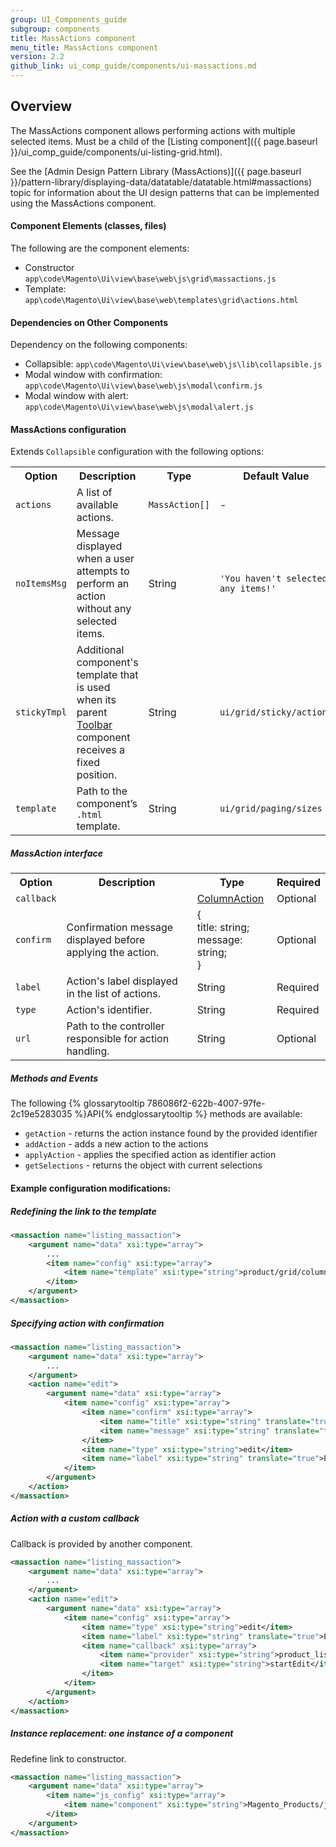```yaml
---
group: UI_Components_guide
subgroup: components
title: MassActions component
menu_title: MassActions component
version: 2.2
github_link: ui_comp_guide/components/ui-massactions.md
---
```


## Overview

The MassActions component allows performing actions with multiple selected items. Must be a child of the [Listing component]({{ page.baseurl }}/ui_comp_guide/components/ui-listing-grid.html).

See the [Admin Design Pattern Library (MassActions)]({{ page.baseurl }}/pattern-library/displaying-data/datatable/datatable.html#massactions) topic for information about the UI design patterns that can be implemented using the MassActions component.

#### Component Elements (classes, files)

The following are the component elements:

* Constructor `app\code\Magento\Ui\view\base\web\js\grid\massactions.js`
* Template: `app\code\Magento\Ui\view\base\web\templates\grid\actions.html`

#### Dependencies on Other Components

Dependency on the following components:

* Collapsible: `app\code\Magento\Ui\view\base\web\js\lib\collapsible.js`
* Modal window with confirmation: `app\code\Magento\Ui\view\base\web\js\modal\confirm.js`
* Modal window with alert: `app\code\Magento\Ui\view\base\web\js\modal\alert.js`

#### MassActions configuration

Extends <code>Collapsible</code> configuration with the following options:
<table>
  <tr>
    <th>Option</th>
    <th>Description</th>
    <th>Type</th>
    <th>Default Value</th>
  </tr>
  <tr>
    <td><code>actions</code></td>
    <td>A list of available actions.</td>
    <td><code>MassAction[]</code></td>
    <td>-</td>
  </tr>
  <tr>
    <td><code>noItemsMsg</code></td>
    <td>Message displayed when a user attempts to perform an action without any selected items.</td>
    <td>String</td>
    <td><code>'You haven't selected any items!'</code></td>
  </tr>
  <tr>
    <td><code>stickyTmpl</code></td>
    <td>Additional component's template that is used when its parent <a href="{{ page.baseurl }}/ui_comp_guide/components/ui-toolbar.html">Toolbar</a> component receives a fixed position.</td>
    <td>String</td>
    <td><code>ui/grid/sticky/actions</code></td>
  </tr>
  <tr>
    <td><code>template</code></td>
    <td>Path to the component’s <code>.html</code> template.</td>
    <td>String</td>
    <td><code>ui/grid/paging/sizes</code></td>
  </tr>
</table>

##### MassAction interface

<table>
  <tr>
    <th>Option</th>
    <th>Description</th>
    <th>Type</th>
    <th>Required</th>
  </tr>
  <tr>
    <td><code>callback</code></td>
    <td></td>
    <td><a href="{{ page.baseurl }}/ui_comp_guide/components/ui-column.html#column_action">ColumnAction</a></td>
    <td>Optional</td>
  </tr>
  <tr>
    <td><code>confirm</code></td>
    <td>Confirmation message displayed before applying the action.</td>
    <td>{<br>title: string;<br>message: string;<br>}</td>
    <td>Optional</td>
  </tr>
  <tr>
    <td><code>label</code></td>
    <td>Action's label displayed in the list of actions.</td>
    <td>String</td>
    <td>Required</td>
  </tr>
  <tr>
    <td><code>type</code></td>
    <td>Action's identifier.</td>
    <td>String</td>
    <td>Required</td>
  </tr>
  <tr>
    <td><code>url</code></td>
    <td>Path to the controller responsible for action handling.</td>
    <td>String</td>
    <td>Optional</td>
  </tr>
</table>


##### Methods and Events

The following {% glossarytooltip 786086f2-622b-4007-97fe-2c19e5283035 %}API{% endglossarytooltip %} methods are available:

* <code>getAction</code> - returns the action instance found by the provided identifier
* <code>addAction</code> - adds a new action to the actions
* <code>applyAction</code> - applies the specified action as identifier action
* <code>getSelections</code> - returns the object with current selections

#### Example configuration modifications:

##### Redefining the link to the template

```xml
<massaction name="listing_massaction">
    <argument name="data" xsi:type="array">
        ...
        <item name="config" xsi:type="array">
            <item name="template" xsi:type="string">product/grid/columns/massactions</item>
        </item>
    </argument>
</massaction>
```

##### Specifying action with confirmation

```xml
<massaction name="listing_massaction">
    <argument name="data" xsi:type="array">
        ...
    </argument>
    <action name="edit">
        <argument name="data" xsi:type="array">
            <item name="config" xsi:type="array">
                <item name="confirm" xsi:type="array">
                    <item name="title" xsi:type="string" translate="true">Edit items</item>
                    <item name="message" xsi:type="string" translate="true">Are you sure you wan't to edit selected items?</item>
                </item>
                <item name="type" xsi:type="string">edit</item>
                <item name="label" xsi:type="string" translate="true">Edit</item>
            </item>
        </argument>
    </action>
</massaction>
```

##### Action with a custom callback

Callback is provided by another component.

```xml
<massaction name="listing_massaction">
    <argument name="data" xsi:type="array">
        ...
    </argument>
    <action name="edit">
        <argument name="data" xsi:type="array">
            <item name="config" xsi:type="array">
                <item name="type" xsi:type="string">edit</item>
                <item name="label" xsi:type="string" translate="true">Edit</item>
                <item name="callback" xsi:type="array">
                    <item name="provider" xsi:type="string">product_listing.inline_editing</item>
                    <item name="target" xsi:type="string">startEdit</item>
                </item>
            </item>
        </argument>
    </action>
</massaction>
```

##### Instance replacement: one instance of a component

Redefine link to constructor.

```xml
<massaction name="listing_massaction">
    <argument name="data" xsi:type="array">
        <item name="js_config" xsi:type="array">
            <item name="component" xsi:type="string">Magento_Products/js/grid/massactions</item>
        </item>
    </argument>
</massaction>
```
